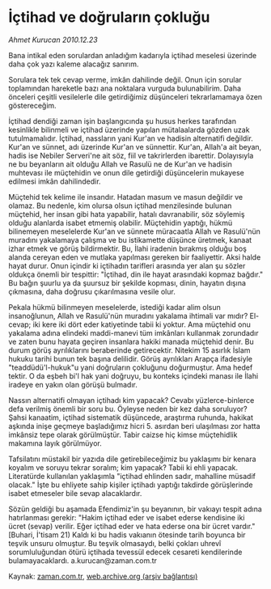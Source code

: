 # İçtihad ve  doğruların çokluğu

*Ahmet Kurucan 2010.12.23*

<td class="columnist-detail">
<p>Bana intikal eden sorulardan anladığım kadarıyla içtihad meselesi üzerinde daha çok yazı kaleme alacağız sanırım.</p>
<p>
<div id="haberMetinDiv">
<p>Sorulara tek tek cevap verme, imkân dahilinde değil. Onun için sorular toplamından hareketle bazı ana noktalara vurguda bulunabilirim. Daha önceleri çeşitli vesilelerle dile getirdiğimiz düşünceleri tekrarlamamaya özen göstereceğim.
<p>İçtihad dendiği zaman işin başlangıcında şu husus herkes tarafından kesinlikle bilinmeli ve içtihad üzerinde yapılan mütalaalarda gözden uzak tutulmamalıdır. İçtihad, nassların yani Kur'an ve hadisin alternatifi değildir. Kur'an ve sünnet, adı üzerinde Kur'an ve sünnettir. Kur'an, Allah'a ait beyan, hadis ise Nebiler Serveri'ne ait söz, fiil ve takrirlerden ibarettir. Dolayısıyla ne bu beyanların ait olduğu Allah ve Rasulü ne de Kur'an ve hadisin muhtevası ile müçtehidin ve onun dile getirdiği düşüncelerin mukayese edilmesi imkân dahilindedir.
<p>Müçtehid tek kelime ile insandır. Hatadan masum ve masun değildir ve olamaz. Bu nedenle, kim olursa olsun içtihad menzilesinde bulunan müçtehid, her insan gibi hata yapabilir, hatalı davranabilir, söz söylemiş olduğu alanlarda isabet etmemiş olabilir. Müçtehidin yaptığı, hükmü bilinemeyen meselelerde Kur'an ve sünnete müracaatla Allah ve Rasulü'nün muradını yakalamaya çalışma ve bu istikamette düşünce üretmek, kanaat izhar etmek ve görüş bildirmektir. Bu, İlahi iradenin bırakmış olduğu boş alanda cereyan eden ve mutlaka yapılması gereken bir faaliyettir. Aksi halde hayat durur. Onun içindir ki içtihadın tarifleri arasında yer alan şu sözler oldukça önemli bir tespittir: "İçtihad, din ile hayat arasındaki kopmaz bağdır." Bu bağın şuurlu ya da şuursuz bir şekilde kopması, dinin, hayatın dışına çıkmasına, daha doğrusu çıkarılmasına vesile olur.
<p>Pekala hükmü bilinmeyen meselelerde, istediği kadar alim olsun insanoğlunun, Allah ve Rasulü'nün muradını yakalama ihtimali var mıdır? El-cevap; iki kere iki dört eder katiyetinde tabii ki yoktur. Ama müçtehid onu yakalama adına elindeki maddi-manevi tüm imkânları kullanmak zorundadır ve zaten bunu hayata geçiren insanlara hakiki manada müçtehid denir. Bu durum görüş ayrılıklarını beraberinde getirecektir. Nitekim 15 asırlık İslam hukuku tarihi bunun tek başına delilidir. Görüş ayrılıkları Arapça ifadesiyle "teaddüdü'l-hukuk"u yani doğruların çokluğunu doğurmuştur. Ama hedef tektir. O da eşbeh bi'l hak yani doğruyu, bu konteks içindeki manası ile İlahi iradeye en yakın olan görüşü bulmadır.
<p>Nassın alternatifi olmayan içtihadı kim yapacak? Cevabı yüzlerce-binlerce defa verilmiş önemli bir soru bu. Öyleyse neden bir kez daha soruluyor? Şahsi kanaatim, içtihad sistematik düşüncede, araştırma ruhunda, hakikat aşkında inişe geçmeye başladığımız hicri 5. asırdan beri ulaşılması zor hatta imkânsiz tepe olarak görülmüştür. Tabir caizse hiç kimse müçtehidlik makamına layık görülmüyor. 
<p>Tafsilatını müstakil bir yazıda dile getirebileceğimiz bu yaklaşımı bir kenara koyalım ve soruyu tekrar soralım; kim yapacak? Tabii ki ehli yapacak. Literatürde kullanılan yaklaşımla "içtihad ehlinden sadır, mahalline müsadif olacak." İşte bu ehliyete sahip kişiler içtihadı yaptığı takdirde görüşlerinde isabet etmeseler bile sevap alacaklardır.
<p>Sözün geldiği bu aşamada Efendimiz'in şu beyanının, bir vakıayı tespit adına hatırlanması gerekir: "Hakim içtihad eder ve isabet ederse kendisine iki ücret (sevap) verilir. Eğer içtihad eder ve hata ederse ona bir ücret vardır." [Buhari, İ'tisam 21) Kaldı ki bu hadis vakıanın ötesinde tarih boyunca bir teşvik unsuru olmuştur. Bu teşvik olmasaydı, belki çokları uhrevî sorumluluğundan ötürü içtihada tevessül edecek cesareti kendilerinde bulamayacaklardı. a.kurucan@zaman.com.tr</p></p></p></p></p></p></p></div>
</p>
<a href="http://web.archive.org/web/20101229022537/mailto:a.kurucan@zaman.com.tr">
</a></td>

Kaynak: [zaman.com.tr](http://zaman.com.tr/yazar.do?yazino=1068749), [web.archive.org (arşiv bağlantısı)](http://web.archive.org/web/20101229022537/http://www.zaman.com.tr:80/yazar.do?yazino=1068749)
